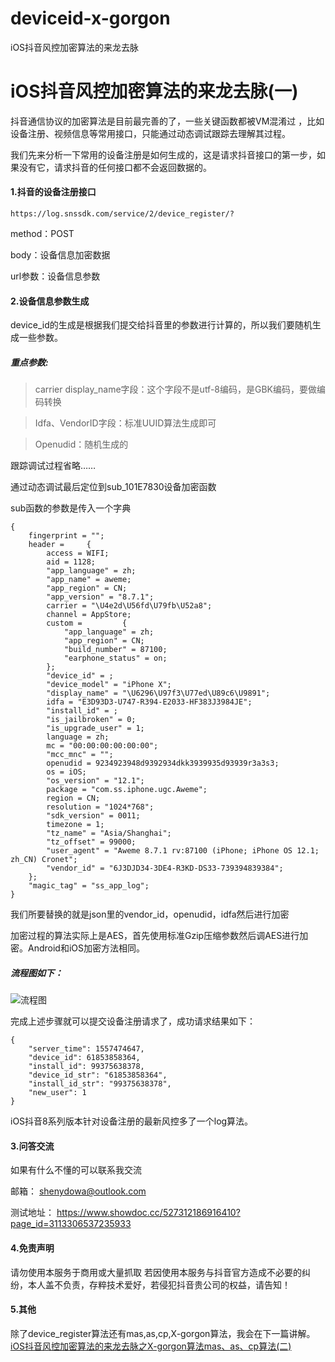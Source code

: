 # deviceid-x-gorgon
iOS抖音风控加密算法的来龙去脉


# iOS抖音风控加密算法的来龙去脉(一)

抖音通信协议的加密算法是目前最完善的了，一些关键函数都被VM混淆过 ，比如设备注册、视频信息等常用接口，只能通过动态调试跟踪去理解其过程。

我们先来分析一下常用的设备注册是如何生成的，这是请求抖音接口的第一步，如果没有它，请求抖音的任何接口都不会返回数据的。

#### 1.抖音的设备注册接口

```
https://log.snssdk.com/service/2/device_register/?
```
method：POST

body：设备信息加密数据

url参数：设备信息参数  

#### 2.设备信息参数生成
device_id的生成是根据我们提交给抖音里的参数进行计算的，所以我们要随机生成一些参数。

##### 重点参数:
> carrier
display_name字段：这个字段不是utf-8编码，是GBK编码，要做编码转换

> Idfa、VendorID字段：标准UUID算法生成即可

> Openudid：随机生成的

跟踪调试过程省略……

通过动态调试最后定位到sub_101E7830设备加密函数

sub函数的参数是传入一个字典

```
{
    fingerprint = "";
    header =     {
        access = WIFI;
        aid = 1128;
        "app_language" = zh;
        "app_name" = aweme;
        "app_region" = CN;
        "app_version" = "8.7.1";
        carrier = "\U4e2d\U56fd\U79fb\U52a8";
        channel = AppStore;
        custom =         {
            "app_language" = zh;
            "app_region" = CN;
            "build_number" = 87100;
            "earphone_status" = on;
        };
        "device_id" = ;
        "device_model" = "iPhone X";
        "display_name" = "\U6296\U97f3\U77ed\U89c6\U9891";
        idfa = "E3D93D3-U747-R394-E2033-HF383J3984JE";
        "install_id" = ;
        "is_jailbroken" = 0;
        "is_upgrade_user" = 1;
        language = zh;
        mc = "00:00:00:00:00:00";
        "mcc_mnc" = "";
        openudid = 9234923948d9392934dkk3939935d93939r3a3s3;
        os = iOS;
        "os_version" = "12.1";
        package = "com.ss.iphone.ugc.Aweme";
        region = CN;
        resolution = "1024*768";
        "sdk_version" = 0011;
        timezone = 1;
        "tz_name" = "Asia/Shanghai";
        "tz_offset" = 99000;
        "user_agent" = "Aweme 8.7.1 rv:87100 (iPhone; iPhone OS 12.1; zh_CN) Cronet";
        "vendor_id" = "6J3DJD34-3DE4-R3KD-DS33-739394839384";
    };
    "magic_tag" = "ss_app_log";
}

```

我们所要替换的就是json里的vendor_id，openudid，idfa然后进行加密

加密过程的算法实际上是AES，首先使用标准Gzip压缩参数然后调AES进行加密。Android和iOS加密方法相同。

##### 流程图如下：
![流程图](https://github.com/shenydowa/deviceid-x-gorgon/blob/master/1.png)


完成上述步骤就可以提交设备注册请求了，成功请求结果如下：

```
{
	"server_time": 1557474647,
	"device_id": 61853858364,
	"install_id": 99375638378,
	"device_id_str": "61853858364",
	"install_id_str": "99375638378",
	"new_user": 1
}
```


iOS抖音8系列版本针对设备注册的最新风控多了一个log算法。

#### 3.问答交流
如果有什么不懂的可以联系我交流

邮箱：
shenydowa@outlook.com


测试地址：
https://www.showdoc.cc/527312186916410?page_id=3113306537235933



#### 4.免责声明

请勿使用本服务于商用或大量抓取
若因使用本服务与抖音官方造成不必要的纠纷，本人盖不负责，存粹技术爱好，若侵犯抖音贵公司的权益，请告知！

#### 5.其他
除了device_register算法还有mas,as,cp,X-gorgon算法，我会在下一篇讲解。
[iOS抖音风控加密算法的来龙去脉之X-gorgon算法mas、as、cp算法(二)]()



